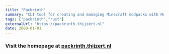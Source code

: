```yaml
---
title: "Packrinth"
summary: "CLI tool for creating and managing Minecraft modpacks with Modrinth projects. The main features are being able to automatically update mods in a modpack and separate a modpack in branches."
tags: ["packrinth","rust"]
externalUrl: "https://packrinth.thijzert.nl"
date: 2000-01-01
---
```


### Visit the homepage at [packrinth.thijzert.nl](https://packrinth.thijzert.nl)
